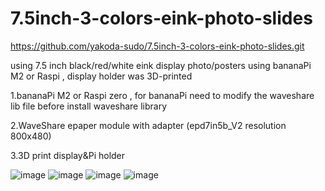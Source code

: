 # 7.5inch-3-colors-eink-photo-slides
https://github.com/yakoda-sudo/7.5inch-3-colors-eink-photo-slides.git

using 7.5 inch black/red/white eink display  photo/posters using  bananaPi M2 or Raspi , display holder was 3D-printed

1.bananaPi M2 or Raspi zero , for bananaPi need to modify the waveshare lib file before install waveshare library 

2.WaveShare epaper module with adapter (epd7in5b_V2 resolution 800x480)

3.3D print display&Pi holder 

![image](https://user-images.githubusercontent.com/85778625/136645786-e76f7b02-7b10-4b87-a128-abcc24de7c8b.png)
![image](https://user-images.githubusercontent.com/85778625/136566259-36b75844-ab10-4b29-92d0-2df09766ba9d.png)
![image](https://user-images.githubusercontent.com/85778625/136566126-73b8c812-6364-4222-8a3b-940944022110.png)
![image](https://user-images.githubusercontent.com/85778625/136566340-e0b8d5eb-8466-4b22-a7df-30c4ef6e17e3.png)

